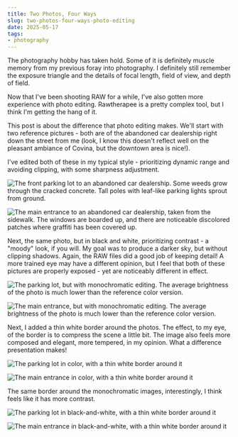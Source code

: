 ```yaml
---
title: Two Photos, Four Ways
slug: two-photos-four-ways-photo-editing
date: 2025-05-17
tags:
- photography
---
```

The photography hobby has taken hold. Some of it is definitely muscle memory from my previous foray into photography. I definitely still remember the exposure triangle and the details of focal length, field of view, and depth of field.

Now that I've been shooting RAW for a while, I've also gotten more experience with photo editing. Rawtherapee is a pretty complex tool, but I think I'm getting the hang of it.

This post is about the difference that photo editing makes. We'll start with two reference pictures - both are of the abandoned car dealership right down the street from me (look, I know this doesn't reflect well on the pleasant ambiance of Covina, but the downtown area is nice!). 

I've edited both of these in my typical style - prioritizing dynamic range and avoiding clipping, with some sharpness adjustment.

![The front parking lot to an abandoned car dealership. Some weeds grow through the cracked concrete. Tall poles with leaf-like parking lights sprout from ground.](./lot-color.jpg)

![The main entrance to an abandoned car dealership, taken from the sidewalk. The windows are boarded up, and there are noticeable discolored patches where graffiti has been covered up.](./door-color.jpg)

Next, the same photo, but in black and white, prioritizing contrast - a "moody" look, if you will. My goal was to produce a darker sky, but without clipping shadows. Again, the RAW files did a good job of keeping detail! A more trained eye may have a different opinion, but I feel that both of these pictures are properly exposed - yet are noticeably different in effect.

![The parking lot, but with monochromatic editing. The average brightness of the photo is much lower than the reference color version.](./lot-bw.jpg)

![The main entrance, but with monochromatic editing. The average brightness of the photo is much lower than the reference color version.](./door-bw.jpg)

Next, I added a thin white border around the photos. The effect, to my eye, of the border is to compress the scene a little bit. The image also feels more composed and elegant, more tempered, in my opinion. What a difference presentation makes!

![The parking lot in color, with a thin white border around it](./lot-color-border.jpg)

![The main entrance in color, with a thin white border around it](./door-color-border.jpg)

The same border around the monochromatic images, interestingly, I think feels like it has more contrast. 

![The parking lot in black-and-white, with a thin white border around it](./lot-bw-border.jpg)

![The main entrance in black-and-white, with a thin white border around it](./door-bw-border.jpg)
